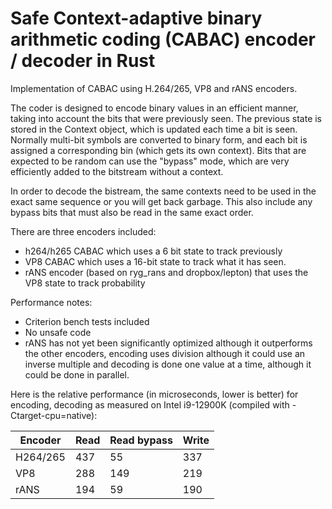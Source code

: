 # Safe Context-adaptive binary arithmetic coding (CABAC) encoder / decoder in Rust
Implementation of CABAC using H.264/265, VP8 and rANS encoders. 

The coder is designed to encode binary values in an efficient manner, taking into account the
bits that were previously seen. The previous state is stored in the Context object,
which is updated each time a bit is seen. Normally multi-bit symbols are converted
to binary form, and each bit is assigned a corresponding bin (which gets its own context). 
Bits that are expected to be random can use the "bypass" mode, which are very efficiently
added to the bitstream without a context. 

In order to decode the bistream, the same contexts need to be used in the exact same sequence
or you will get back garbage. This also include any bypass bits that must also be read in the
same exact order.

There are three encoders included: 
- h264/h265 CABAC which uses a 6 bit state to track previously
- VP8 CABAC which uses a 16-bit state to track what it has seen.
- rANS encoder (based on ryg_rans and dropbox/lepton) that uses the VP8 state to track probability

Performance notes:
- Criterion bench tests included
- No unsafe code
- rANS has not yet been significantly optimized although it outperforms the other encoders, encoding uses division although it could use an inverse multiple and decoding is done one value at a time, although it could be done in parallel.

Here is the relative performance (in microseconds, lower is better) for encoding, decoding as measured on Intel i9-12900K (compiled with -Ctarget-cpu=native):

| Encoder  | Read | Read bypass | Write |
| -------- | ---- | ----------- | ----- |
| H264/265 | 437  | 55          | 337   |
| VP8      | 288  | 149         | 219   |
| rANS     | 194  | 59          | 190   |

